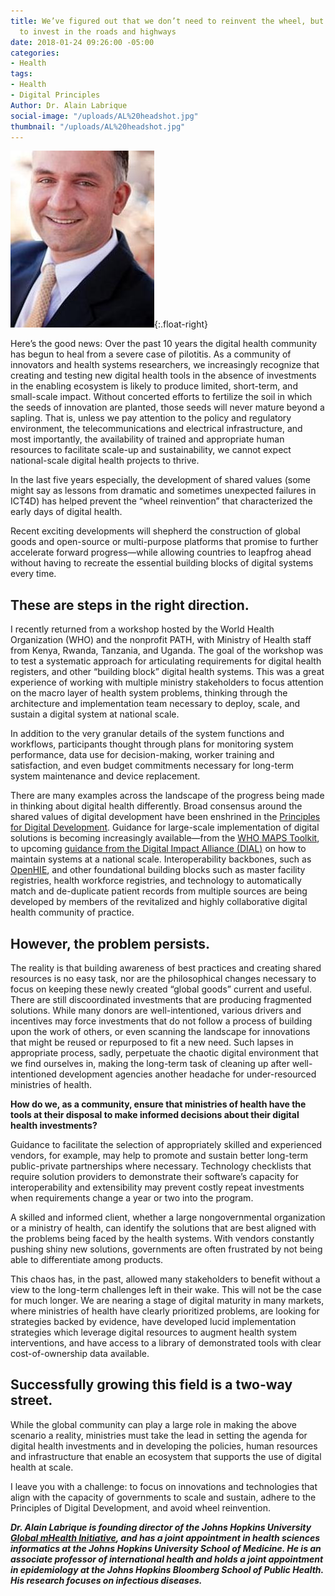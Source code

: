 ```yaml
---
title: We’ve figured out that we don’t need to reinvent the wheel, but it is time
  to invest in the roads and highways
date: 2018-01-24 09:26:00 -05:00
categories:
- Health
tags:
- Health
- Digital Principles
Author: Dr. Alain Labrique
social-image: "/uploads/AL%20headshot.jpg"
thumbnail: "/uploads/AL%20headshot.jpg"
---
```


![AL headshot.jpg](/uploads/AL%20headshot.jpg){:.float-right}

Here’s the good news: Over the past 10 years the digital health community has begun to heal from a severe case of pilotitis. As a community of innovators and health systems researchers, we increasingly recognize that creating and testing new digital health tools in the absence of investments in the enabling ecosystem is likely to produce limited, short-term, and small-scale impact. Without concerted efforts to fertilize the soil in which the seeds of innovation are planted, those seeds will never mature beyond a sapling. That is, unless we pay attention to the policy and regulatory environment, the telecommunications and electrical infrastructure, and most importantly, the availability of trained and appropriate human resources to facilitate scale-up and sustainability, we cannot expect national-scale digital health projects to thrive.

<!--more-->
In the last five years especially, the development of shared values (some might say as lessons from dramatic and sometimes unexpected failures in ICT4D) has helped prevent the “wheel reinvention” that characterized the early days of digital health.

Recent exciting developments will shepherd the construction of global goods and open-source or multi-purpose platforms that promise to further accelerate forward progress—while allowing countries to leapfrog ahead without having to recreate the essential building blocks of digital systems every time.

## These are steps in the right direction.

I recently returned from a workshop hosted by the World Health Organization (WHO) and the nonprofit PATH, with Ministry of Health staff from Kenya, Rwanda, Tanzania, and Uganda. The goal of the workshop was to test a systematic approach for articulating requirements for digital health registers, and other “building block” digital health systems. This was a great experience of working with multiple ministry stakeholders to focus attention on the macro layer of health system problems, thinking through the architecture and implementation team necessary to deploy, scale, and sustain a digital system at national scale.

In addition to the very granular details of the system functions and workflows, participants thought through plans for monitoring system performance, data use for decision-making, worker training and satisfaction, and even budget commitments necessary for long-term system maintenance and device replacement.

There are many examples across the landscape of the progress being made in thinking about digital health differently. Broad consensus around the shared values of digital development have been enshrined in the [Principles for Digital Development](https://digitalprinciples.org/). Guidance for large-scale implementation of digital solutions is becoming increasingly available—from the [WHO MAPS Toolkit](http://www.who.int/reproductivehealth/topics/mhealth/maps-toolkit/en/), to upcoming [guidance from the Digital Impact Alliance (DIAL)](https://digitalimpactalliance.org/digital-impact-alliance-taps-new-partners-inform-produce-scale-guidance-global-digital-deployments-2/) on how to maintain systems at a national scale. Interoperability backbones, such as [OpenHIE](https://ohie.org/architecture/), and other foundational building blocks such as master facility registries, health workforce registries, and technology to automatically match and de-duplicate patient records from multiple sources are being developed by members of the revitalized and highly collaborative digital health community of practice.

## However, the problem persists.

The reality is that building awareness of best practices and creating shared resources is no easy task, nor are the philosophical changes necessary to focus on keeping these newly created “global goods” current and useful. There are still discoordinated investments that are producing fragmented solutions. While many donors are well-intentioned, various drivers and incentives may force investments that do not follow a process of building upon the work of others, or even scanning the landscape for innovations that might be reused or repurposed to fit a new need. Such lapses in appropriate process, sadly, perpetuate the chaotic digital environment that we find ourselves in, making the long-term task of cleaning up after well-intentioned development agencies another headache for under-resourced ministries of health.

**How do we, as a community, ensure that ministries of health have the tools at their disposal to make informed decisions about their digital health investments?**

Guidance to facilitate the selection of appropriately skilled and experienced vendors, for example, may help to promote and sustain better long-term public-private partnerships where necessary. Technology checklists that require solution providers to demonstrate their software’s capacity for interoperability and extensibility may prevent costly repeat investments when requirements change a year or two into the program.

A skilled and informed client, whether a large nongovernmental organization or a ministry of health, can identify the solutions that are best aligned with the problems being faced by the health systems. With vendors constantly pushing shiny new solutions, governments are often frustrated by not being able to differentiate among products.

This chaos has, in the past, allowed many stakeholders to benefit without a view to the long-term challenges left in their wake. This will not be the case for much longer. We are nearing a stage of digital maturity in many markets, where ministries of health have clearly prioritized problems, are looking for strategies backed by evidence, have developed lucid implementation strategies which leverage digital resources to augment health system interventions, and have access to a library of demonstrated tools with clear cost-of-ownership data available.

## Successfully growing this field is a two-way street.

While the global community can play a large role in making the above scenario a reality, ministries must take the lead in setting the agenda for digital health investments and in developing the policies, human resources and infrastructure that enable an ecosystem that supports the use of digital health at scale.

I leave you with a challenge: to focus on innovations and technologies that align with the capacity of governments to scale and sustain, adhere to the Principles of Digital Development, and avoid wheel reinvention.

***Dr. Alain Labrique is founding director of the Johns Hopkins University [Global mHealth Initiative](http://www.jhumhealth.org/), and has a joint appointment in health sciences informatics at the Johns Hopkins University School of Medicine. He is an associate professor of international health and holds a joint appointment in epidemiology at the Johns Hopkins Bloomberg School of Public Health. His research focuses on infectious diseases.***
